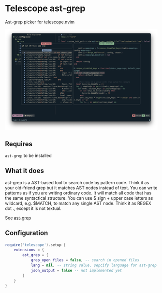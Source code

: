 # Telescope ast-grep

Ast-grep picker for telescope.nvim

![](./img/telescope-sg.png)

## Requires
  `ast-grep` to be installed

## What it does
  ast-grep is a AST-based tool to search code by pattern code. Think it as your old-friend grep but it matches AST nodes instead of text. You can write patterns as if you are writing ordinary code. It will match all code that has the same syntactical structure. You can use $ sign + upper case letters as wildcard, e.g. $MATCH, to match any single AST node. Think it as REGEX dot ., except it is not textual.

See [ast-grep](https://https://github.com/ast-grep/ast-grep)

## Configuration

```lua
require('telescope').setup {
    extensions = {
        ast_grep = {
            grep_open_files = false, -- search in opened files
            lang = nil, -- string value, sepcify language for ast-grep `nil` for default
            json_output = false -- not implemented yet
        }
    }
}
```
